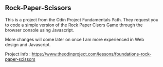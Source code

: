 ## Rock-Paper-Scissors

This is a project from the Odin Project Fundamentals Path. They request you to code a simple version of the Rock Paper Cisors Game through the browser console using Javascript. 

More changes will come later on once I am more experienced in Web design and Javascript. 

Project Info : https://www.theodinproject.com/lessons/foundations-rock-paper-scissors 
